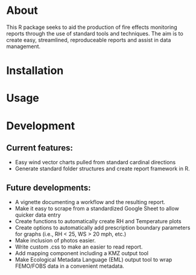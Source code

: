 # About

This R package seeks to aid the production of fire effects monitoring reports through the use of standard tools and techniques. The aim is to create easy, streamlined, reproduceable reports and assist in data management.

# Installation

# Usage


# Development

## Current features:
* Easy wind vector charts pulled from standard cardinal directions
* Generate standard folder structures and create report framework in R.

## Future developments:
* A vignette documenting a workflow and the resulting report.
* Make it easy to scrape from a standardized Google Sheet to allow quicker data entry
* Create functions to automatically create RH and Temperature plots
* Create options to automatically add prescription boundary parameters for graphs (i.e., RH < 25, WS > 20 mph, etc.)
* Make inclusion of photos easier.
* Write custom .css to make an easier to read report.
* Add mapping component including a KMZ output tool
* Make Ecological Metadata Language (EML) output tool to wrap FEMO/FOBS data in a convenient metadata.
